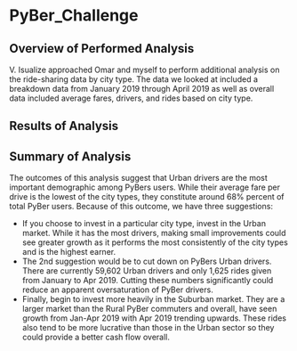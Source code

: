 # PyBer_Challenge
## Overview of Performed Analysis
V. Isualize approached Omar and myself to perform additional analysis on the ride-sharing data by city type. The data we looked at included a breakdown data from January 2019 through April 2019 as well as overall data included average fares, drivers, and rides based on city type. 
## Results of Analysis
## Summary of Analysis
The outcomes of this analysis suggest that Urban drivers are the most important demographic among PyBers users. While their average fare per drive is the lowest of the city types, they constitute around 68% percent of total PyBer users. Because of this outcome, we have three suggestions:
- If you choose to invest in a particular city type, invest in the Urban market. While it has the most drivers, making small improvements could see greater growth as it performs the most consistently of the city types and is the highest earner. 
- The 2nd suggestion would be to cut down on PyBers Urban drivers. There are currently 59,602 Urban drivers and only 1,625 rides given from January to Apr 2019. Cutting these numbers significantly could reduce an apparent oversaturation of PyBer drivers. 
- Finally, begin to invest more heavily in the Suburban market. They are a larger market than the Rural PyBer commuters and overall, have seen growth from Jan-Apr 2019 with Apr 2019 trending upwards. These rides also tend to be more lucrative than those in the Urban sector so they could provide a better cash flow overall. 
